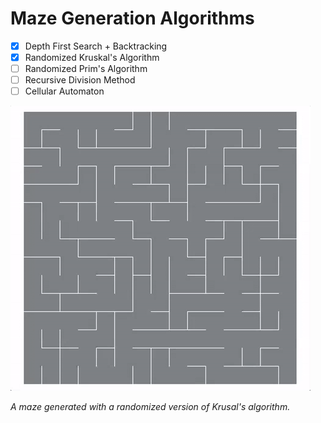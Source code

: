 # Maze Generation Algorithms

- [X] Depth First Search + Backtracking
- [X] Randomized Kruskal's Algorithm
- [ ] Randomized Prim's Algorithm
- [ ] Recursive Division Method
- [ ] Cellular Automaton

![A maze generated with Krusal's algorithm](KrusalGeneratedMaze.gif)

_A maze generated with a randomized version of Krusal's algorithm._

